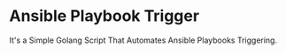 # Ansible Playbook Trigger
It's a Simple Golang Script That Automates Ansible Playbooks Triggering.

